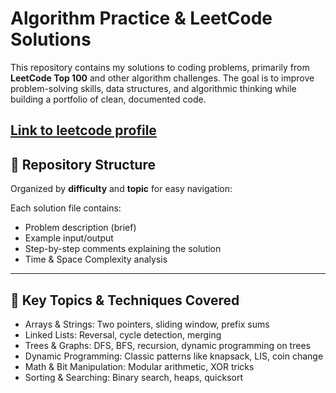 # Algorithm Practice & LeetCode Solutions

This repository contains my solutions to coding problems, primarily from **LeetCode Top 100** and other algorithm challenges. The goal is to improve problem-solving skills, data structures, and algorithmic thinking while building a portfolio of clean, documented code.

[Link to leetcode profile](https://leetcode.com/u/jtapp/)
---

## 📂 Repository Structure

Organized by **difficulty** and **topic** for easy navigation:

Each solution file contains:
- Problem description (brief)
- Example input/output
- Step-by-step comments explaining the solution
- Time & Space Complexity analysis

---

## 🚀 Key Topics & Techniques Covered

- Arrays & Strings: Two pointers, sliding window, prefix sums  
- Linked Lists: Reversal, cycle detection, merging  
- Trees & Graphs: DFS, BFS, recursion, dynamic programming on trees  
- Dynamic Programming: Classic patterns like knapsack, LIS, coin change  
- Math & Bit Manipulation: Modular arithmetic, XOR tricks  
- Sorting & Searching: Binary search, heaps, quicksort  
